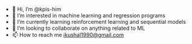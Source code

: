 - 👋 Hi, I’m @kpis-him
- 👀 I’m interested in machine learning and regression programs
- 🌱 I’m currently learning reinforcement learning and sequential models
- 💞️ I’m looking to collaborate on anything related to ML
- 📫 How to reach me ikushal1990@gmail.com

<!---
kpis-him/kpis-him is a ✨ special ✨ repository because its `README.md` (this file) appears on your GitHub profile.
You can click the Preview link to take a look at your changes.
--->
